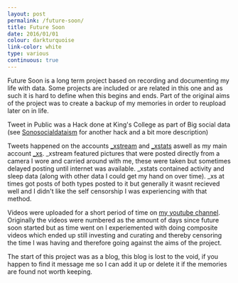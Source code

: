 ```yaml
---
layout: post
permalink: /future-soon/
title: Future Soon 
date: 2016/01/01
colour: darkturquoise
link-color: white
type: various
continuous: true
---
```


Future Soon is a long term project based on recording and documenting my life with data. Some projects are included or are related in this one and as such it is hard to define when this begins and ends. Part of the original aims of the project was to create a backup of my memories in order to reupload later on in life. 

Tweet in Public was a Hack done at King's College as part of Big social data (see [Sonosocialdataism](/sonosocialdata/) for another hack and a bit more description) 

Tweets happened on the accounts [_xstream](http://twitter.com/_xstream) and [_xstats](http://twitter.com/_xstats/) aswell as my main account [_xs](http://twitter.com/_xs). _xstream featured pictures that were posted directly from a camera I wore and carried around with me, these were taken but sometimes delayed posting until internet was available. _xstats contained activity and sleep data (along with other data I could get my hand on over time). _xs at times got posts of both types posted to it but generally it wasnt recieved well and I didn't like the self censorship I was experiencing with that method. 

Videos were uploaded for a short period of time on [my youtube channel](https://www.youtube.com/user/IxtliM). Originally the videos were numbered as the amount of days since future soon started but as time went on I experiemented with doing composite videos which ended up still investing and curating and thereby censoring the time I was having and therefore going against the aims of the project. 

The start of this project was as a blog, this blog is lost to the void, if you happen to find it message me so I can add it up or delete it if the memories are found not worth keeping. 
